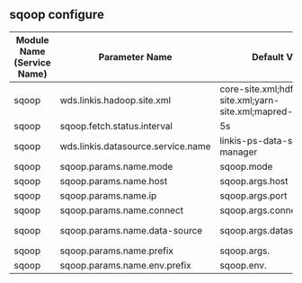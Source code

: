 ## sqoop configure


| Module Name (Service Name) | Parameter Name | Default Value | Description |Used|
| -------- | -------- | ----- |----- |  -----   |
|sqoop|wds.linkis.hadoop.site.xml |core-site.xml;hdfs-site.xml;yarn-site.xml;mapred-site.xml| hadoop.site.xml|
|sqoop|sqoop.fetch.status.interval|5s |status.interval|
|sqoop|wds.linkis.datasource.service.name|linkis-ps-data-source-manager|datasource.service.name|
|sqoop|sqoop.params.name.mode| sqoop.mode |params.name.mode|
|sqoop|sqoop.params.name.host|sqoop.args.host |params.name.host|
|sqoop|sqoop.params.name.ip| sqoop.args.port|params.name.ip  |
|sqoop|sqoop.params.name.connect |sqoop.args.connect| params.name.connect|
|sqoop|sqoop.params.name.data-source| sqoop.args.datasource.name |params.name.data-source|
|sqoop|sqoop.params.name.prefix| sqoop.args. | params.name.prefix |
|sqoop|sqoop.params.name.env.prefix| sqoop.env. |params.name.env.prefix|
 
 
